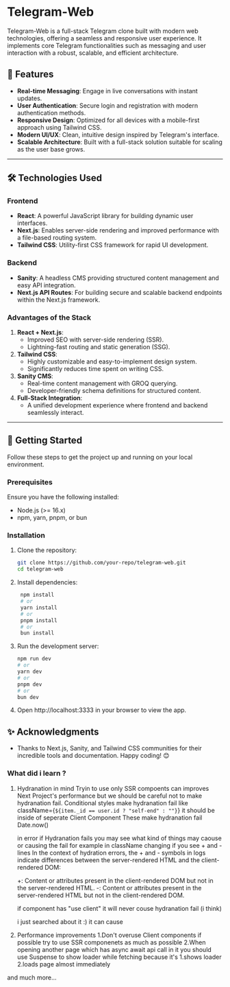 # Telegram-Web

Telegram-Web is a full-stack Telegram clone built with modern web technologies, offering a seamless and responsive user experience. It implements core Telegram functionalities such as messaging and user interaction with a robust, scalable, and efficient architecture.

## 🚀 Features

- **Real-time Messaging**: Engage in live conversations with instant updates.
- **User Authentication**: Secure login and registration with modern authentication methods.
- **Responsive Design**: Optimized for all devices with a mobile-first approach using Tailwind CSS.
- **Modern UI/UX**: Clean, intuitive design inspired by Telegram's interface.
- **Scalable Architecture**: Built with a full-stack solution suitable for scaling as the user base grows.

---

## 🛠️ Technologies Used

### Frontend

- **React**: A powerful JavaScript library for building dynamic user interfaces.
- **Next.js**: Enables server-side rendering and improved performance with a file-based routing system.
- **Tailwind CSS**: Utility-first CSS framework for rapid UI development.

### Backend

- **Sanity**: A headless CMS providing structured content management and easy API integration.
- **Next.js API Routes**: For building secure and scalable backend endpoints within the Next.js framework.

### Advantages of the Stack

1. **React + Next.js**:
   - Improved SEO with server-side rendering (SSR).
   - Lightning-fast routing and static generation (SSG).
2. **Tailwind CSS**:
   - Highly customizable and easy-to-implement design system.
   - Significantly reduces time spent on writing CSS.
3. **Sanity CMS**:
   - Real-time content management with GROQ querying.
   - Developer-friendly schema definitions for structured content.
4. **Full-Stack Integration**:
   - A unified development experience where frontend and backend seamlessly interact.

---

## 🔧 Getting Started

Follow these steps to get the project up and running on your local environment.

### Prerequisites

Ensure you have the following installed:

- Node.js (>= 16.x)
- npm, yarn, pnpm, or bun

### Installation

1. Clone the repository:

   ```bash
   git clone https://github.com/your-repo/telegram-web.git
   cd telegram-web
   ```

2. Install dependencies:

   ```bash
    npm install
    # or
    yarn install
    # or
    pnpm install
    # or
    bun install
   ```

3. Run the development server:

   ```bash
   npm run dev
   # or
   yarn dev
   # or
   pnpm dev
   # or
   bun dev
   ```

4. Open http://localhost:3333 in your browser to view the app.

## ✨ Acknowledgments

- Thanks to Next.js, Sanity, and Tailwind CSS communities for their incredible tools and documentation.
  Happy coding! 😊

### What did i learn ?

1. Hydranation in mind
   Tryin to use only SSR compoents can improves Next Project's performance but we should be careful not to make hydranation fail.
   Conditional styles make hydranation fail like className={`${item._id == user.id ? "self-end" : ""}`} it should be inside of seperate Client Component
   These make hydranation fail
   Date.now()

   in error if Hydranation fails you may see what kind of things may caouse or causing the fail
   for example in className changing if you see + and - lines
   In the context of hydration errors, the + and - symbols in logs indicate differences between the server-rendered HTML and the client-rendered DOM:

   +: Content or attributes present in the client-rendered DOM but not in the server-rendered HTML.
   -: Content or attributes present in the server-rendered HTML but not in the client-rendered DOM.

   if component has
   "use client"
   it will never couse hydranation fail (i think)

   i just searched about it :) it can cause
   
3. Performance improvements
   1.Don't overuse Client components if possible try to use SSR componenets as much as possible
   2.When opening another page which has async await api call in it you should use Suspense to show loader while fetching because it's 1.shows loader 2.loads page almost immediately

and much more...
